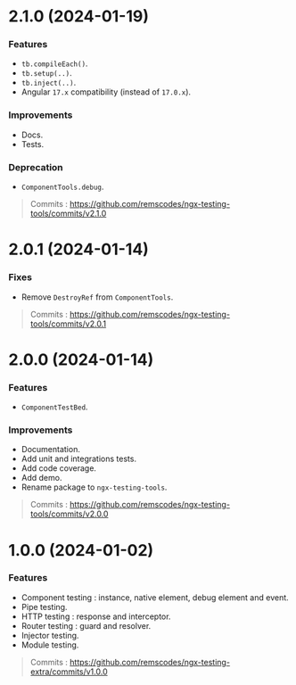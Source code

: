 # 2.1.0 (2024-01-19)

### Features

- `tb.compileEach()`.
- `tb.setup(..)`.
- `tb.inject(..)`.
- Angular `17.x` compatibility (instead of `17.0.x`).

### Improvements

- Docs.
- Tests.

### Deprecation

- `ComponentTools.debug`.

> Commits : https://github.com/remscodes/ngx-testing-tools/commits/v2.1.0

# 2.0.1 (2024-01-14)

### Fixes

- Remove `DestroyRef` from `ComponentTools`.

> Commits : https://github.com/remscodes/ngx-testing-tools/commits/v2.0.1

# 2.0.0 (2024-01-14)

### Features

- `ComponentTestBed`.

### Improvements

- Documentation.
- Add unit and integrations tests.
- Add code coverage.
- Add demo.
- Rename package to `ngx-testing-tools`.

> Commits : https://github.com/remscodes/ngx-testing-tools/commits/v2.0.0

# 1.0.0 (2024-01-02)

### Features

- Component testing : instance, native element, debug element and event.
- Pipe testing.
- HTTP testing : response and interceptor.
- Router testing : guard and resolver.
- Injector testing.
- Module testing.

> Commits : https://github.com/remscodes/ngx-testing-extra/commits/v1.0.0
